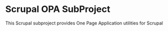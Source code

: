# Scrupal OPA SubProject

This Scrupal subproject provides One Page Application utilities for Scrupal
